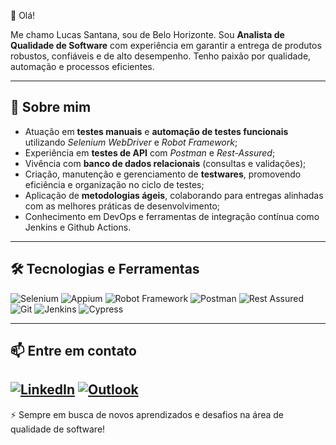 👋 Olá!

Me chamo Lucas Santana, sou de Belo Horizonte. Sou **Analista de Qualidade de Software** com experiência em garantir a entrega de produtos robustos, confiáveis e de alto desempenho. Tenho paixão por qualidade, automação e processos eficientes.

---

## 🚀 Sobre mim

- Atuação em **testes manuais** e **automação de testes funcionais** utilizando _Selenium WebDriver_ e _Robot Framework_;
- Experiência em **testes de API** com _Postman_ e _Rest-Assured_;
- Vivência com **banco de dados relacionais** (consultas e validações);
- Criação, manutenção e gerenciamento de **testwares**, promovendo eficiência e organização no ciclo de testes;
- Aplicação de **metodologias ágeis**, colaborando para entregas alinhadas com as melhores práticas de desenvolvimento;
- Conhecimento em DevOps e ferramentas de integração contínua como Jenkins e Github Actions.

---

## 🛠️ Tecnologias e Ferramentas

![Selenium](https://img.shields.io/badge/-Selenium-43B02A?logo=selenium&logoColor=white&style=flat)
![Appium](https://img.shields.io/badge/-Appium-47226C?logo=appium&logoColor=white&style=flat)
![Robot Framework](https://img.shields.io/badge/-Robot_Framework-000000?logo=robot-framework&logoColor=white&style=flat)
![Postman](https://img.shields.io/badge/-Postman-FF6C37?logo=postman&logoColor=white&style=flat)
![Rest Assured](https://img.shields.io/badge/-Rest_Assured-6DB33F?logo=java&logoColor=white&style=flat)
![Git](https://img.shields.io/badge/-Git-F05032?logo=git&logoColor=white&style=flat)
![Jenkins](https://img.shields.io/badge/Jenkins-CI%2FCD-blue?logo=jenkins)
![Cypress](https://www.google.com/imgres?q=cypress%20io%20image%20shield&imgurl=https%3A%2F%2Flookaside.fbsbx.com%2Flookaside%2Fcrawler%2Fmedia%2F%3Fmedia_id%3D100057658981287&imgrefurl=https%3A%2F%2Fwww.facebook.com%2Fcypressio%2F&docid=TJgY2CG2QsY2MM&tbnid=8Ux688oYO0l77M&vet=12ahUKEwiU7KiLpYuPAxUQmZUCHXncGP4QM3oECBcQAA..i&w=512&h=512&hcb=2&ved=2ahUKEwiU7KiLpYuPAxUQmZUCHXncGP4QM3oECBcQAA)

---

## 📫 Entre em contato

[![LinkedIn](https://img.shields.io/badge/-LinkedIn-0A66C2?logo=linkedin&logoColor=white&style=flat)](https://www.linkedin.com/in/lucas-santana-9b8040211)
[![Outlook](https://img.shields.io/badge/-Outlook-0078D4?logo=microsoft-outlook&logoColor=white&style=flat)](mailto:lucas.oliv.santana@outlook.com)
---

⚡ Sempre em busca de novos aprendizados e desafios na área de qualidade de software!

